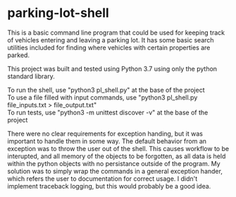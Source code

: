 # parking-lot-shell
This is a basic command line program that could be used for keeping track of vehicles entering and leaving a parking lot.  It has some basic search utilities included for finding where vehicles with certain properties are parked.  

This project was built and tested using Python 3.7 using only the python standard library.  

To run the shell, use "python3 pl_shell.py" at the base of the project  
To use a file filled with input commands, use "python3 pl_shell.py file_inputs.txt > file_output.txt"  
To run tests, use "python3 -m unittest discover -v" at the base of the project  

There were no clear requirements for exception handing, but it was important to handle them in some way. The default behavior from an exception was to throw the user out of the shell.  This causes workflow to be interupted, and all memory of the objects to be forgotten, as all data is held within the python objects with no persistance outside of the program.  My solution was to simply wrap the commands in a general exception hander, which refers the user to documentation for correct usage.  I didn't implement traceback logging, but this would probably be a good idea.

